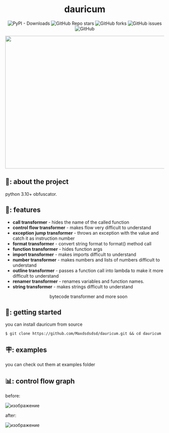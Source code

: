 <h1 align="center">dauricum</h1>
<div align="center">

![PyPI - Downloads](https://img.shields.io/pypi/dm/dauricum)
![GitHub Repo stars](https://img.shields.io/github/stars/Maxdsdsdsd/dauricum)
![GitHub forks](https://img.shields.io/github/forks/Maxdsdsdsd/dauricum)
![GitHub issues](https://img.shields.io/github/issues/Maxdsdsdsd/dauricum)
![GitHub](https://img.shields.io/github/license/Maxdsdsdsd/dauricum)

<img src="https://upload.wikimedia.org/wikipedia/commons/f/fc/Rhododendron_dauricum_Dahurianalppiruusu_IM7354_C.JPG" width="630" height="420">
</div>

<h2> 📝: about the project</h2>

<p align="justify"> 
  python 3.10+ obfuscator.
</p>

<h2> 💾: features</h2>

<ul>
  <li><b>call transformer</b> - hides the name of the called function</li>
  <li><b>control flow transformer</b> - makes flow very difficult to understand</li>
  <li><b>exception jump transformer</b> - throws an exception with the value and catch it as instruction number</li>
  <li><b>format transformer</b> - convert string format to format() method call</li>
  <li><b>function transformer</b> - hides function args</li>
  <li><b>import transformer</b> - makes imports difficult to understand</li>
  <li><b>number transformer</b> - makes numbers and lists of numbers difficult to understand</li>
  <li><b>outline transformer</b> - passes a function call into lambda to make it more difficult to understand</li>
  <li><b>renamer transformer</b> - renames variables and function names.</li>
  <li><b>string transformer</b> - makes strings difficult to understand</li>
</ul>
<ul align="center">bytecode transformer and more soon</ul>

<h2> 📖: getting started</h2>

<p>you can install dauricum from source</p>
<pre><code>$ git clone https://github.com/Maxdsdsdsd/dauricum.git && cd dauricum</code></pre>

<h2> 🪧: examples</h2>

<p>you can check out them at examples folder</p>

</p>

<h2> 📊: control flow graph</h2>
<p>before:</p>

![изображение](https://github.com/Maxdsdsdsd/dauricum/assets/33353036/06e7970c-1d16-4ed6-9db1-b6bd4b547c3f)
<p>after:</p>

![изображение](https://github.com/Maxdsdsdsd/dauricum/assets/33353036/668c6491-38aa-440c-9e59-e18f54228441)
